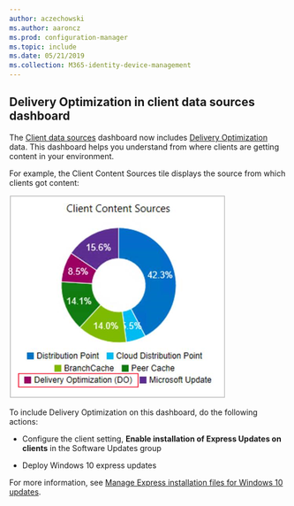```yaml
---
author: aczechowski
ms.author: aaroncz
ms.prod: configuration-manager
ms.topic: include
ms.date: 05/21/2019
ms.collection: M365-identity-device-management
---
```


## <a name="bkmk_do"></a> Delivery Optimization in client data sources dashboard

<!--3555759-->

The [Client data sources](/sccm/core/servers/deploy/configure/monitor-content-you-have-distributed#client-data-sources-dashboard) dashboard now includes [Delivery Optimization](/sccm/core/plan-design/hierarchy/fundamental-concepts-for-content-management#delivery-optimization) data. This dashboard helps you understand from where clients are getting content in your environment.

For example, the Client Content Sources tile displays the source from which clients got content:

![Client Content Sources tile on the dashboard](../../media/3555759-do-source.png)

To include Delivery Optimization on this dashboard, do the following actions:

- Configure the client setting, **Enable installation of Express Updates on clients** in the Software Updates group

- Deploy Windows 10 express updates

For more information, see [Manage Express installation files for Windows 10 updates](/sccm/sum/deploy-use/manage-express-installation-files-for-windows-10-updates).
